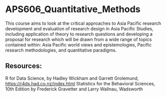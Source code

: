 # APS606_Quantitative_Methods
This course aims to look at the critical approaches to Asia Pacific research development and evaluation of research design in Asia Pacific Studies, including application of theory to research questions and developing a proposal for research which will be drawn from a wide range of topics contained within: Asia Pacific world views and epistemologies, Pacific research methodologies, and quantitative paradigms.


## Resources:
R for Data Science, by Hadley Wickham and Garrett Grolemund, https://r4ds.had.co.nz/index.html
Statistics for the Behavioral Sciences, 10th Edition by Frederick Gravetter and Larry Wallnau, Wadsworth
